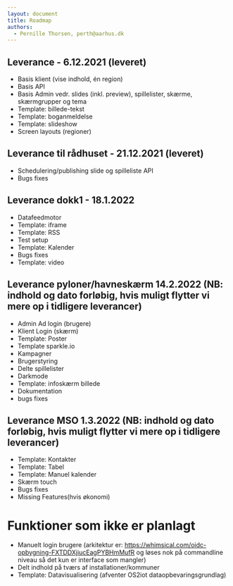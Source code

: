 ```yaml
---
layout: document
title: Roadmap
authors: 
  - Pernille Thorsen, perth@aarhus.dk
---
```

## Leverance - 6.12.2021 (leveret)
*	Basis klient (vise indhold, én region)
*	Basis API
*	Basis Admin vedr. slides (inkl. preview), spillelister, skærme, skærmgrupper og tema
*	Template: billede-tekst
*	Template: boganmeldelse
*	Template: slideshow
*	Screen layouts (regioner) 

## Leverance til rådhuset	- 21.12.2021 (leveret)
*	Schedulering/publishing slide og spilleliste API
*	Bugs fixes	

## Leverance dokk1 - 18.1.2022 
*	Datafeedmotor  
*	Template: iframe
*	Template: RSS
*	Test setup
*	Template: Kalender
*	Bugs fixes
*	Template: video

## Leverance pyloner/havneskærm	14.2.2022 (NB: indhold og dato forløbig, hvis muligt flytter vi mere op i tidligere leverancer)
*	Admin Ad login (brugere)
*	Klient Login (skærm)
*	Template: Poster
*	Template sparkle.io
*	Kampagner
*	Brugerstyring
*	Delte spillelister
*	Darkmode
*	Template: infoskærm billede
*	Dokumentation
*	bugs fixes

## Leverance MSO				1.3.2022 (NB: indhold og dato forløbig, hvis muligt flytter vi mere op i tidligere leverancer)
*	Template: Kontakter
*	Template: Tabel
*	Template: Manuel kalender
*	Skærm touch
*	Bugs fixes
*	Missing Features(hvis økonomi)



# Funktioner som ikke er planlagt
* Manuelt login brugere (arkitektur er: https://whimsical.com/oidc-opbygning-FXTDDXjiucEagPYBHmMufR og løses nok på commandline niveau så det kun er interface som mangler)
* Delt indhold på tværs af installationer/kommuner
*	Template: Datavisualisering (afventer OS2iot dataopbevaringsgrundlag)


